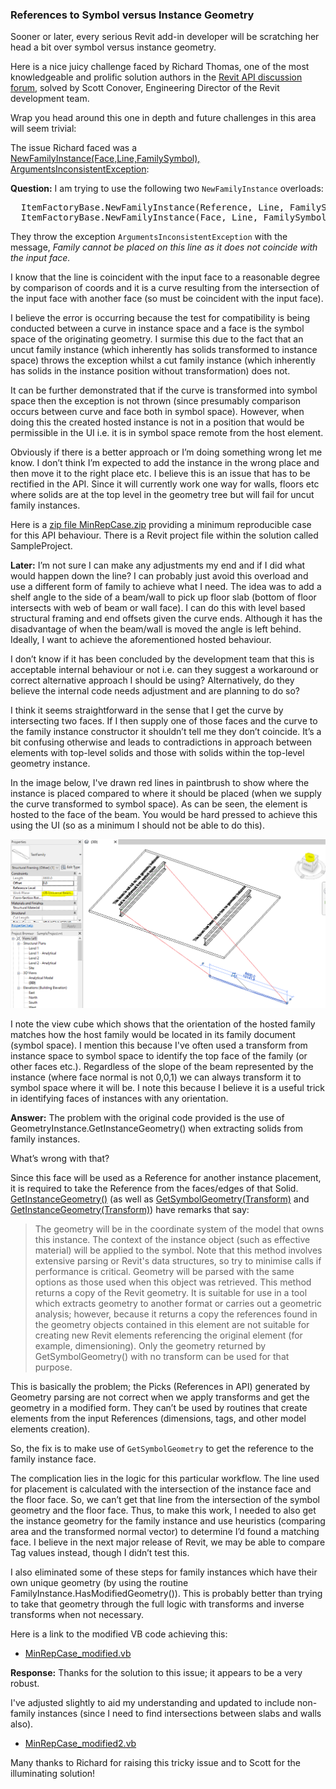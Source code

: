 <head>
<meta http-equiv="Content-Type" content="text/html; charset=utf-8">
<link rel="stylesheet" type="text/css" href="bc.css">
<script src="https://cdn.rawgit.com/google/code-prettify/master/loader/run_prettify.js" type="text/javascript"></script>
</head>

<!---

- REVIT-159855 [NewFamilyInstance ArgumentsInconsistentException line does not coincide with input face]
  https://forums.autodesk.com/t5/revit-api-forum/newfamilyinstance-face-line-familysymbol/m-p/9367327
  GetInstanceGeometry versus GetSymbolGeometry with references
  /a/case/sfdc/REVIT-159855/attach/
  Q: Whilst using the following NewFamilyInstance overloads:
  ItemFactoryBase.NewFamilyInstance(Reference, Line, FamilySymbol)
  ItemFactoryBase.NewFamilyInstance(Face, Line, FamilySymbol)
  I am getting the exception ArgumentsInconsistentException with message “Family cannot be placed on this line as it does not coincide with the input face.”
  I know that the line is coincident with the input face to a reasonable degree by comparison of coords and it is a curve resulting from the intersection of the input face with another face (so must be coincident with the input face).
  I believe the error is occurring because the test for compatibility is being conducted between a curve in instance space and a face is the symbol space of the originating geometry. I surmise this due to the fact that an uncut family instance (which inherently has solids transformed to instance space) throws the exception whilst a cut family instance (which inherently has solids in the instance position without transformation) does not.
  It can be further demonstrated that if the curve is transformed into symbol space then the exception is not thrown (since presumably comparison occurs between curve and face both in symbol space). However, when doing this the created hosted instance is not in a position that would be permissible in the UI i.e. it is in symbol space remote from the host element.
  Obviously if there is a better approach or I’m doing something wrong let me know. I don’t think I’m expected to add the instance in the wrong place and then move it to the right place etc. I believe this is an issue that has to be rectified in the API. Since it will currently work one way for walls, floors etc where solids are at the top level in the geometry tree but will fail for uncut family instances.
  A: The problem with the original code provided is the use of GeometryInstance.GetInstanceGeometry() when extracting solids from family instances.  What’s wrong with that?  Since this face will be used as a Reference for another instance placement, it is required to take the Reference from the faces/edges of that Solid.  GetInstanceGeometry() (as well as GetSymbolGeometry(Transform) and GetInstanceGeometry(Transform) ) have remarks that say:
  The geometry will be in the coordinate system of the model that owns this instance. The context of the instance object (such as effective material) will be applied to the symbol. Note that this method involves extensive parsing or Revit's data structures, so try to minimise calls if performance is critical. Geometry will be parsed with the same options as those used when this object was retrieved. This method returns a copy of the Revit geometry. It is suitable for use in a tool which extracts geometry to another format or carries out a geometric analysis; however, because it returns a copy the references found in the geometry objects contained in this element are not suitable for creating new Revit elements referencing the original element (for example, dimensioning). Only the geometry returned by GetSymbolGeometry() with no transform can be used for that purpose.
  This is basically the problem; the Picks (References in API) generated by Geometry parsing are not correct when we apply transforms and get the geometry in a modified form.  They can’t be used by routines that create elements from the input References (dimensions, tags, and other model elements creation).
  So, the fix is to make use of GetSymbolGeometry() to get the reference to the family instance face.  
  The complication lies in the logic for this particular workflow.  The line used for placement is calculated with the intersection of the instance face and the floor face.  So, we can’t get that line from the intersection of the symbol geometry and the floor face.  Thus, to make this work, I needed to also get the instance geometry for the family instance and use heuristics (comparing area and the transformed normal vector) to determine I’d found a matching face.  I believe in the next major release of Revit, we may be able to compare Tag values instead, though I didn’t test this.
  I also eliminated some of these steps for family instances which have their own unique geometry (by using the routine FamilyInstance.HasModifiedGeometry()).  This is probably better than trying to take that geometry through the full logic with transforms and inverse transforms when not necessary.
  Response: Thanks for the solution to this issue; it appears to be a very robust.  I've adjusted slightly to aid my understanding and updated to include non-family instances (since I need to find intersections between slabs and walls also).

twitter:

In-depth analysis of retrieving references from symbol versus instance geometry when placing an instance on a line in the #RevitAPI @AutodeskForge @AutodeskRevit #bim #DynamoBim #ForgeDevCon https://bit.ly/refstosymbolinstance

Sooner or later, every serious Revit add-in developer will be scratching her head a bit over symbol versus instance geometry.
Here is a nice juicy challenge...
Wrap you head around this one in depth and future challenges in this area will seem trivial.
Retrieving references from symbol versus instance geometry when placing an instance on a line throws an <code>ArgumentsInconsistentException</code>...
 
&ndash; 
...

linkedin:

In-depth analysis of retrieving references from symbol versus instance geometry when placing an instance on a line in the #RevitAPI

https://bit.ly/refstosymbolinstance

Sooner or later, every serious Revit add-in developer will be scratching her head a bit over symbol versus instance geometry.
Here is a nice juicy challenge...
Wrap you head around this one in depth and future challenges in this area will seem trivial.
Retrieving references from symbol versus instance geometry when placing an instance on a line throws an ArgumentsInconsistentException...

#bim #DynamoBim #ForgeDevCon #Revit #API #IFC #SDK #AI #VisualStudio #Autodesk #AEC #adsk

the [Revit API discussion forum](http://forums.autodesk.com/t5/revit-api-forum/bd-p/160) thread

<center>
<img src="img/" alt="" title="" width="600"/>
<p style="font-size: 80%; font-style:italic"></p>
</center>

-->

### References to Symbol versus Instance Geometry

Sooner or later, every serious Revit add-in developer will be scratching her head a bit over symbol versus instance geometry.

Here is a nice juicy challenge faced by Richard Thomas, one of the most knowledgeable and prolific solution authors in
the [Revit API discussion forum](http://forums.autodesk.com/t5/revit-api-forum/bd-p/160),
solved by Scott Conover, Engineering Director of the Revit development team.

Wrap you head around this one in depth and future challenges in this area will seem trivial:

The issue Richard faced was
a [NewFamilyInstance(Face,Line,FamilySymbol), ArgumentsInconsistentException](https://forums.autodesk.com/t5/revit-api-forum/newfamilyinstance-face-line-familysymbol/m-p/9367327):

**Question:** I am trying to use the following two `NewFamilyInstance` overloads:

<pre>
  ItemFactoryBase.NewFamilyInstance(Reference, Line, FamilySymbol)
  ItemFactoryBase.NewFamilyInstance(Face, Line, FamilySymbol)
</pre>

They throw the exception `ArgumentsInconsistentException` with the message, *Family cannot be placed on this line as it does not coincide with the input face.*

I know that the line is coincident with the input face to a reasonable degree by comparison of coords and it is a curve resulting from the intersection of the input face with another face (so must be coincident with the input face).

I believe the error is occurring because the test for compatibility is being conducted between a curve in instance space and a face is the symbol space of the originating geometry. I surmise this due to the fact that an uncut family instance (which inherently has solids transformed to instance space) throws the exception whilst a cut family instance (which inherently has solids in the instance position without transformation) does not.

It can be further demonstrated that if the curve is transformed into symbol space then the exception is not thrown (since presumably comparison occurs between curve and face both in symbol space). However, when doing this the created hosted instance is not in a position that would be permissible in the UI i.e. it is in symbol space remote from the host element.

Obviously if there is a better approach or I’m doing something wrong let me know. I don’t think I’m expected to add the instance in the wrong place and then move it to the right place etc. I believe this is an issue that has to be rectified in the API. Since it will currently work one way for walls, floors etc where solids are at the top level in the geometry tree but will fail for uncut family instances.

Here is a [zip file MinRepCase.zip](zip/rpt_MinRepCase.zip) providing a minimum reproducible case for this API behaviour.
There is a Revit project file within the solution called SampleProject.

**Later:** I’m not sure I can make any adjustments my end and if I did what would happen down the line? I can probably just avoid this overload and use a different form of family to achieve what I need. The idea was to add a shelf angle to the side of a beam/wall to pick up floor slab (bottom of floor intersects with web of beam or wall face). I can do this with level based structural framing and end offsets given the curve ends. Although it has the disadvantage of when the beam/wall is moved the angle is left behind. Ideally, I want to achieve the aforementioned hosted behaviour.

I don’t know if it has been concluded by the development team that this is acceptable internal behaviour or not i.e. can they suggest a workaround or correct alternative approach I should be using? Alternatively, do they believe the internal code needs adjustment and are planning to do so?

I think it seems straightforward in the sense that I get the curve by intersecting two faces. If I then supply one of those faces and the curve to the family instance constructor it shouldn’t tell me they don’t coincide. It’s a bit confusing otherwise and leads to contradictions in approach between elements with top-level solids and those with solids within the top-level geometry instance.

In the image below, I've drawn red lines in paintbrush to show where the instance is placed compared to where it should be placed (when we supply the curve transformed to symbol space). As can be seen, the element is hosted to the face of the beam. You would be hard pressed to achieve this using the UI (so as a minimum I should not be able to do this).

<center>
<img src="img/fi_placement.png" alt="Family instance placement" title="Family instance placement" width="800"/> <!-- 1150 -->
</center>

I note the view cube which shows that the orientation of the hosted family matches how the host family would be located in its family document (symbol space). I mention this because I've often used a transform from instance space to symbol space to identify the top face of the family (or other faces etc.). Regardless of the slope of the beam represented by the instance (where face normal is not 0,0,1) we can always transform it to symbol space where it will be. I note this because I believe it is a useful trick in identifying faces of instances with any orientation.

**Answer:** The problem with the original code provided is the use of GeometryInstance.GetInstanceGeometry() when extracting solids from family instances.

What’s wrong with that?

Since this face will be used as a Reference for another instance placement, it is required to take the Reference from the faces/edges of that Solid.
[GetInstanceGeometry()](https://www.revitapidocs.com/2020/22d4a5d4-dfc2-7227-2cae-b989729696ec.htm) (as well as
[GetSymbolGeometry(Transform)](https://www.revitapidocs.com/2020/6de9b5fd-682f-ffa0-5e49-84b1d227d606.htm) and
[GetInstanceGeometry(Transform)](https://www.revitapidocs.com/2020/d5aad2b5-3211-3800-9f1e-1af921e73902.htm))
have remarks that say:

> The geometry will be in the coordinate system of the model that owns this instance. The context of the instance object (such as effective material) will be applied to the symbol. Note that this method involves extensive parsing or Revit's data structures, so try to minimise calls if performance is critical. Geometry will be parsed with the same options as those used when this object was retrieved. This method returns a copy of the Revit geometry. It is suitable for use in a tool which extracts geometry to another format or carries out a geometric analysis; however, because it returns a copy the references found in the geometry objects contained in this element are not suitable for creating new Revit elements referencing the original element (for example, dimensioning). Only the geometry returned by GetSymbolGeometry() with no transform can be used for that purpose.

This is basically the problem; the Picks (References in API) generated by Geometry parsing are not correct when we apply transforms and get the geometry in a modified form.  They can’t be used by routines that create elements from the input References (dimensions, tags, and other model elements creation).

So, the fix is to make use of `GetSymbolGeometry` to get the reference to the family instance face.  

The complication lies in the logic for this particular workflow.  The line used for placement is calculated with the intersection of the instance face and the floor face.  So, we can’t get that line from the intersection of the symbol geometry and the floor face.  Thus, to make this work, I needed to also get the instance geometry for the family instance and use heuristics (comparing area and the transformed normal vector) to determine I’d found a matching face.  I believe in the next major release of Revit, we may be able to compare Tag values instead, though I didn’t test this.

I also eliminated some of these steps for family instances which have their own unique geometry (by using the routine FamilyInstance.HasModifiedGeometry()).  This is probably better than trying to take that geometry through the full logic with transforms and inverse transforms when not necessary.

Here is a link to the modified VB code achieving this:

- [MinRepCase_modified.vb](zip/rpt_MinRepCase_modified_vb.txt)

**Response:** Thanks for the solution to this issue; it appears to be a very robust.

I've adjusted slightly to aid my understanding and updated to include non-family instances (since I need to find intersections between slabs and walls also).

- [MinRepCase_modified2.vb](zip/rpt_MinRepCase_modified2_vb.txt)

Many thanks to Richard for raising this tricky issue and to Scott for the illuminating solution!
